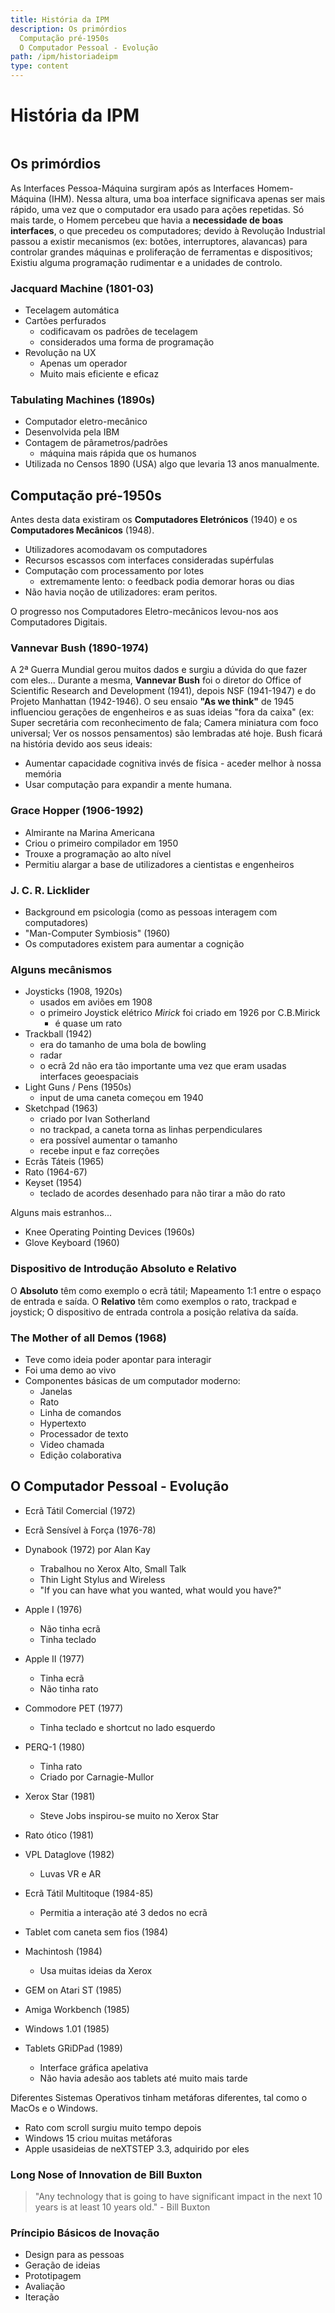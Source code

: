 ```yaml
---
title: História da IPM
description: Os primórdios
  Computação pré-1950s
  O Computador Pessoal - Evolução
path: /ipm/historiadeipm
type: content
---
```


# História da IPM

```toc

```

## Os primórdios

As Interfaces Pessoa-Máquina surgiram após as Interfaces Homem-Máquina (IHM).
Nessa altura, uma boa interface significava apenas ser mais rápido, uma vez que o computador era usado para ações repetidas. Só mais tarde, o Homem percebeu que havia a **necessidade de boas interfaces**, o que precedeu os computadores; devido à Revolução Industrial passou a existir mecanismos (ex: botões, interruptores, alavancas) para controlar grandes máquinas e proliferação de ferramentas e dispositivos; Existiu alguma programação rudimentar e a unidades de controlo.

### Jacquard Machine (1801-03)

- Tecelagem automática
- Cartões perfurados
  - codificavam os padrões de tecelagem
  - considerados uma forma de programação
- Revolução na UX
  - Apenas um operador
  - Muito mais eficiente e eficaz
  
### Tabulating Machines (1890s)

- Computador eletro-mecânico
- Desenvolvida pela IBM
- Contagem de pârametros/padrões
  - máquina mais rápida que os humanos
- Utilizada no Censos 1890 (USA) algo que levaria 13 anos manualmente.

## Computação pré-1950s
Antes desta data existiram os **Computadores Eletrónicos** (1940) e os **Computadores Mecânicos** (1948).

- Utilizadores acomodavam os computadores
- Recursos escassos com interfaces consideradas supérfulas
- Computação com processamento por lotes
  - extremamente lento: o feedback podia demorar horas ou dias
- Não havia noção de utilizadores: eram peritos.

O progresso nos Computadores Eletro-mecânicos levou-nos aos Computadores Digitais.

### Vannevar Bush (1890-1974)

A 2ª Guerra Mundial gerou muitos dados e surgiu a dúvida do que fazer com eles...
Durante a mesma, **Vannevar Bush** foi o diretor do Office of Scientific Research and Development (1941), depois NSF (1941-1947) e do Projeto Manhattan (1942-1946).
O seu ensaio **"As we think"** de 1945 influenciou gerações de engenheiros e as suas ideias "fora da caixa" (ex: Super secretária com reconhecimento de fala; Camera miniatura com foco universal; Ver os nossos pensamentos) são lembradas até hoje.
Bush ficará na história devido aos seus ideais:
- Aumentar capacidade cognitiva invés de física - aceder melhor à nossa memória
- Usar computação para expandir a mente humana.

### Grace Hopper (1906-1992)

- Almirante na Marina Americana
- Criou o primeiro compilador em 1950
- Trouxe a programação ao alto nível
- Permitiu alargar a base de utilizadores a cientistas e engenheiros

### J. C. R. Licklider

- Background em psicologia (como as pessoas interagem com computadores)
- "Man-Computer Symbiosis" (1960)
- Os computadores existem para aumentar a cognição
  
### Alguns mecânismos

- Joysticks (1908, 1920s)
  - usados em aviões em 1908
  - o primeiro Joystick elétrico *Mirick* foi criado em 1926 por C.B.Mirick
    - é quase um rato
- Trackball (1942)
  - era do tamanho de uma bola de bowling
  - radar
  - o ecrã 2d não era tão importante uma vez que eram usadas interfaces geoespaciais
- Light Guns / Pens (1950s)
  - input de uma caneta começou em 1940
- Sketchpad (1963)
  - criado por Ivan Sotherland
  - no trackpad, a caneta torna as linhas perpendiculares
  - era possível aumentar o tamanho
  - recebe input e faz correções
- Ecrãs Táteis (1965)
- Rato (1964-67)
- Keyset (1954)
  - teclado de acordes desenhado para não tirar a mão do rato
  
Alguns mais estranhos...

- Knee Operating Pointing Devices (1960s)
- Glove Keyboard (1960)

### Dispositivo de Introdução Absoluto e Relativo

O **Absoluto** têm como exemplo o ecrã tátil; Mapeamento 1:1 entre o espaço de entrada e saída.
O **Relativo** têm como exemplos o rato, trackpad e joystick; O dispositivo de entrada controla a posição relativa da saída.

### The Mother of all Demos (1968)

- Teve como ideia poder apontar para interagir
- Foi uma demo ao vivo
- Componentes básicas de um computador moderno:
  - Janelas
  - Rato
  - Linha de comandos
  - Hypertexto
  - Processador de texto
  - Video chamada
  - Edição colaborativa

## O Computador Pessoal - Evolução

- Ecrã Tátil Comercial (1972)

- Ecrã Sensível à Força (1976-78)
  
- Dynabook (1972) por Alan Kay
  - Trabalhou no Xerox Alto, Small Talk
  - Thin Light Stylus and Wireless 
  - "If you can have what you wanted, what would you have?"

- Apple I (1976)
  - Não tinha ecrã
  - Tinha teclado

- Apple II (1977)
  - Tinha ecrã
  - Não tinha rato

- Commodore PET (1977)
  - Tinha teclado e shortcut no lado esquerdo

- PERQ-1 (1980)
  - Tinha rato
  - Criado por Carnagie-Mullor
  
- Xerox Star (1981)
  - Steve Jobs inspirou-se muito no Xerox Star

- Rato ótico (1981)

- VPL Dataglove (1982)
  - Luvas VR e AR

- Ecrã Tátil Multitoque (1984-85)
  - Permitia a interação até 3 dedos no ecrã

- Tablet com caneta sem fios (1984)

- Machintosh (1984)
  - Usa muitas ideias da Xerox

- GEM on Atari ST (1985)

- Amiga Workbench (1985)

- Windows 1.01 (1985)

- Tablets GRiDPad (1989)
  - Interface gráfica apelativa
  - Não havia adesão aos tablets até muito mais tarde


Diferentes Sistemas Operativos tinham metáforas diferentes, tal como o MacOs e o Windows.
- Rato com scroll surgiu muito tempo depois
- Windows 15 criou muitas metáforas
- Apple usasideias de neXTSTEP 3.3, adquirido por eles

### Long Nose of Innovation de Bill Buxton

> "Any technology that is going to have significant impact in the next 10 years is at least 10 years old." - Bill Buxton

### Príncipio Básicos de Inovação

- Design para as pessoas
- Geração de ideias
- Prototipagem
- Avaliação
- Iteração